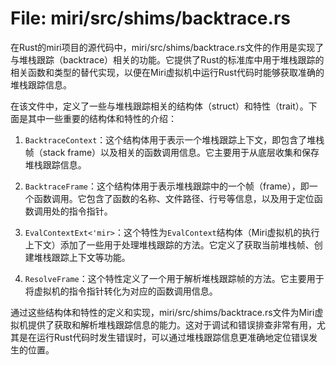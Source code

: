# File: miri/src/shims/backtrace.rs

在Rust的miri项目的源代码中，miri/src/shims/backtrace.rs文件的作用是实现了与堆栈跟踪（backtrace）相关的功能。它提供了Rust的标准库中用于堆栈跟踪的相关函数和类型的替代实现，以便在Miri虚拟机中运行Rust代码时能够获取准确的堆栈跟踪信息。

在该文件中，定义了一些与堆栈跟踪相关的结构体（struct）和特性（trait）。下面是其中一些重要的结构体和特性的介绍：

1. `BacktraceContext`：这个结构体用于表示一个堆栈跟踪上下文，即包含了堆栈帧（stack frame）以及相关的函数调用信息。它主要用于从底层收集和保存堆栈跟踪信息。

2. `BacktraceFrame`：这个结构体用于表示堆栈跟踪中的一个帧（frame），即一个函数调用。它包含了函数的名称、文件路径、行号等信息，以及用于定位函数调用处的指令指针。

3. `EvalContextExt<'mir>`：这个特性为`EvalContext`结构体（Miri虚拟机的执行上下文）添加了一些用于处理堆栈跟踪的方法。它定义了获取当前堆栈帧、创建堆栈跟踪上下文等功能。

4. `ResolveFrame`：这个特性定义了一个用于解析堆栈跟踪帧的方法。它主要用于将虚拟机的指令指针转化为对应的函数调用信息。

通过这些结构体和特性的定义和实现，miri/src/shims/backtrace.rs文件为Miri虚拟机提供了获取和解析堆栈跟踪信息的能力。这对于调试和错误排查非常有用，尤其是在运行Rust代码时发生错误时，可以通过堆栈跟踪信息更准确地定位错误发生的位置。

